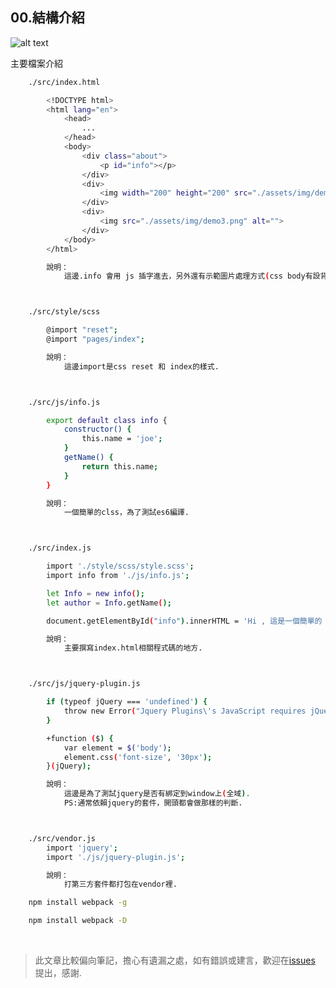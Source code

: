 ## 00.結構介紹

![alt text](https://2.bp.blogspot.com/-dbuepbSHpVM/WZBl73aNWiI/AAAAAAAAA04/JNdG_52ojucrLH5zhtLYT3FFxj_iPwoXQCLcBGAs/s640/%25E8%259E%25A2%25E5%25B9%2595%25E5%25BF%25AB%25E7%2585%25A7%2B2017-08-13%2B%25E4%25B8%258A%25E5%258D%25883.11.13.png"選擇性的標題")

主要檔案介紹
```sh
    ./src/index.html

        <!DOCTYPE html>
        <html lang="en">
            <head>
                ...
            </head>
            <body>
                <div class="about">
                    <p id="info"></p>
                </div>
                <div>
                    <img width="200" height="200" src="./assets/img/demo.png" alt="">
                </div>
                <div>
                    <img src="./assets/img/demo3.png" alt="">
                </div>
            </body>
        </html>

        說明：
            這邊.info 會用 js 插字進去，另外還有示範圖片處理方式(css body有設背景圖).



    ./src/style/scss

        @import "reset";
        @import "pages/index";

        說明：
            這邊import是css reset 和 index的樣式.



    ./src/js/info.js

        export default class info {
            constructor() {
                this.name = 'joe';
            }
            getName() {
                return this.name;
            }
        }

        說明：
            一個簡單的clss，為了測試es6編譯.



    ./src/index.js

        import './style/scss/style.scss';
        import info from './js/info.js';

        let Info = new info();
        let author = Info.getName();

        document.getElementById("info").innerHTML = 'Hi , 這是一個簡單的 Webpack Demo  . by ' + author + ' .';

        說明：
            主要撰寫index.html相關程式碼的地方.



    ./src/js/jquery-plugin.js

        if (typeof jQuery === 'undefined') {
            throw new Error("Jquery Plugins\'s JavaScript requires jQuery")
        }

        +function ($) {
            var element = $('body');
            element.css('font-size', '30px');
        }(jQuery);

        說明：
            這邊是為了測試jquery是否有綁定到window上(全域).
            PS:通常依賴jquery的套件，開頭都會做那樣的判斷.            



    ./src/vendor.js
        import 'jquery';
        import './js/jquery-plugin.js';

        說明：        
            打第三方套件都打包在vendor裡.
```

```sh 
    npm install webpack -g

    npm install webpack -D
```


<br />

> 此文章比較偏向筆記，擔心有遺漏之處，如有錯誤或建言，歡迎在[issues](https://github.com/JiaHongL/webpack-demo/issues) 提出，感謝.